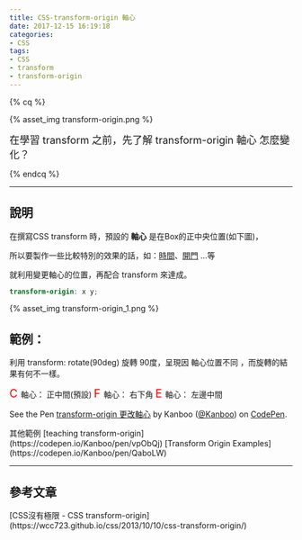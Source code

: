 ```yaml
---
title: CSS-transform-origin 軸心
date: 2017-12-15 16:19:18
categories: 
- CSS
tags:
- CSS
- transform
- transform-origin
---
```


{% cq %}

{% asset_img transform-origin.png %}

<font style="font-size:18px;">
在學習 transform 之前，先了解 transform-origin 軸心 怎麼變化？
</font>

{% endcq %}
<!-- more -->
***

## 說明

在撰寫CSS transform 時，預設的 **軸心** 是在Box的正中央位置(如下圖)，

所以要製作一些比較特別的效果的話，如：[時間](https://codepen.io/Kanboo/pen/VyLggQ)、[開門](https://codepen.io/Kanboo/pen/ypNZrY) …等

就利用變更軸心的位置，再配合 transform 來達成。

``` scss
transform-origin: x y;
```

{% asset_img transform-origin_1.png %}

## 範例：

利用 transform: rotate(90deg) 旋轉 90度，呈現因 <span id="inline-yellow"> 軸心位置不同 </span> ，而旋轉的結果有何不一樣。

<font style="color:red;font-size:20px;"> C </font> 軸心： 正中間(預設)
<font style="color:red;font-size:20px;"> F </font> 軸心： 右下角
<font style="color:red;font-size:20px;"> E </font> 軸心： 左邊中間

<p data-height="440" data-theme-id="0" data-slug-hash="YYzyrX" data-default-tab="result" data-user="Kanboo" data-embed-version="2" data-pen-title="transform-origin 更改軸心" class="codepen">See the Pen <a href="https://codepen.io/Kanboo/pen/YYzyrX/">transform-origin 更改軸心</a> by Kanboo (<a href="https://codepen.io/Kanboo">@Kanboo</a>) on <a href="https://codepen.io">CodePen</a>.</p>
<script async src="https://production-assets.codepen.io/assets/embed/ei.js"></script>


<div class="note primary">其他範例
[teaching transform-origin](https://codepen.io/Kanboo/pen/vpObQj)
[Transform Origin Examples](https://codepen.io/Kanboo/pen/QaboLW)
</div>


***

## 參考文章

<div class="note info">[CSS沒有極限 - CSS transform-origin](https://wcc723.github.io/css/2013/10/10/css-transform-origin/)
</div>